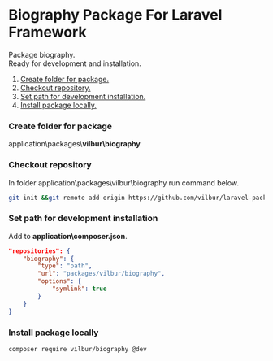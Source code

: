 # Biography Package For Laravel Framework
Package biography.<br>
Ready for development and installation.

1. [Create folder for package.](#create-folder-for-package)<br>
2. [Checkout repository.](#checkout-repository)<br>
3. [Set path for development installation.](#set-path-for-development-installation)<br>
4. [Install package locally.](#install-package-locally)<br>


### Create folder for package
application\packages\\__vilbur\biography__


### Checkout repository
In folder application\packages\vilbur\biography run command below.
``` bash
git init &&git remote add origin https://github.com/vilbur/laravel-package-biography.git &&git pull origin master
```


### Set path for development installation
Add to __application\composer.json__.
``` json
"repositories": {
    "biography": {
        "type": "path",
        "url": "packages/vilbur/biography",
        "options": {
            "symlink": true
        }
    }
}
```

### Install package locally
``` bash
composer require vilbur/biography @dev
```